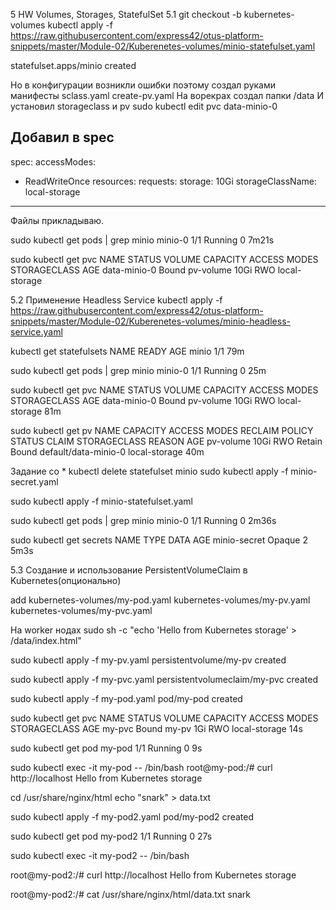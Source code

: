 5   HW Volumes, Storages, StatefulSet
5.1
git checkout -b kubernetes-volumes
kubectl apply -f https://raw.githubusercontent.com/express42/otus-platform-snippets/master/Module-02/Kuberenetes-volumes/minio-statefulset.yaml

statefulset.apps/minio created

Но в конфигурации возникли ошибки поэтому создал руками манифесты
sclass.yaml
create-pv.yaml
На ворекрах создал папки /data
И установил storageclass и pv
sudo kubectl edit pvc data-minio-0

 Добавил в spec
 ---
 spec:
  accessModes:
  - ReadWriteOnce
  resources:
    requests:
      storage: 10Gi
  storageClassName: local-storage

---
Файлы прикладываю.

sudo kubectl get pods | grep minio
minio-0                    1/1     Running   0             7m21s

sudo kubectl get pvc
NAME           STATUS   VOLUME      CAPACITY   ACCESS MODES   STORAGECLASS    AGE
data-minio-0   Bound    pv-volume   10Gi       RWO            local-storage

5.2
Применение Headless Service
kubectl apply -f https://raw.githubusercontent.com/express42/otus-platform-snippets/master/Module-02/Kuberenetes-volumes/minio-headless-service.yaml

kubectl get statefulsets
NAME    READY   AGE
minio   1/1     79m

sudo kubectl get pods | grep minio
minio-0                    1/1     Running   0             25m

sudo kubectl get pvc
NAME           STATUS   VOLUME      CAPACITY   ACCESS MODES   STORAGECLASS    AGE
data-minio-0   Bound    pv-volume   10Gi       RWO            local-storage   81m

sudo kubectl get pv
NAME        CAPACITY   ACCESS MODES   RECLAIM POLICY   STATUS   CLAIM                  STORAGECLASS    REASON   AGE
pv-volume   10Gi       RWO            Retain           Bound    default/data-minio-0   local-storage            40m

Задание со *
kubectl delete statefulset minio
sudo kubectl apply -f minio-secret.yaml

sudo kubectl apply -f minio-statefulset.yaml

sudo kubectl get pods | grep minio
minio-0                    1/1     Running   0              2m36s

sudo kubectl get secrets
NAME           TYPE     DATA   AGE
minio-secret   Opaque   2      5m3s


5.3 Создание и использование
PersistentVolumeClaim в
Kubernetes(опционально)

add
        kubernetes-volumes/my-pod.yaml
        kubernetes-volumes/my-pv.yaml
        kubernetes-volumes/my-pvc.yaml

На worker нодах
sudo sh -c "echo 'Hello from Kubernetes storage' > /data/index.html"

sudo kubectl apply -f my-pv.yaml
persistentvolume/my-pv created

sudo kubectl apply -f my-pvc.yaml
persistentvolumeclaim/my-pvc created

sudo kubectl apply -f my-pod.yaml
pod/my-pod created

sudo kubectl get pvc
NAME     STATUS   VOLUME   CAPACITY   ACCESS MODES   STORAGECLASS    AGE
my-pvc   Bound    my-pv    1Gi        RWO            local-storage   14s

 sudo kubectl get pod
my-pod                     1/1     Running   0          9s

sudo kubectl exec -it my-pod -- /bin/bash
root@my-pod:/# curl http://localhost
Hello from Kubernetes storage

cd /usr/share/nginx/html
echo "snark" > data.txt

sudo kubectl apply -f my-pod2.yaml
pod/my-pod2 created

sudo kubectl get pod
my-pod2                    1/1     Running   0          27s

sudo kubectl exec -it my-pod2 -- /bin/bash

root@my-pod2:/# curl http://localhost
Hello from Kubernetes storage

root@my-pod2:/# cat /usr/share/nginx/html/data.txt
snark
